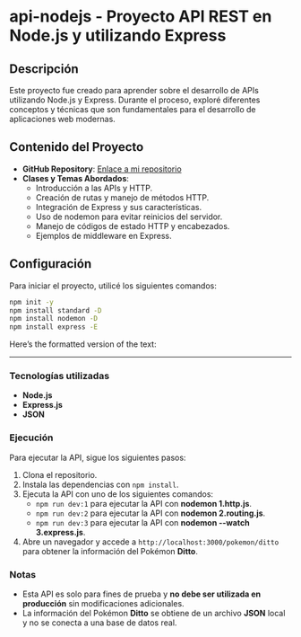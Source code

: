# api-nodejs - Proyecto API REST en Node.js y utilizando Express

## Descripción
Este proyecto fue creado para aprender sobre el desarrollo de APIs utilizando Node.js y Express. Durante el proceso, exploré diferentes conceptos y técnicas que son fundamentales para el desarrollo de aplicaciones web modernas.

## Contenido del Proyecto
- **GitHub Repository**: [Enlace a mi repositorio](https://github.com/RichardFelic/api-nodejs)
- **Clases y Temas Abordados**:
  - Introducción a las APIs y HTTP.
  - Creación de rutas y manejo de métodos HTTP.
  - Integración de Express y sus características.
  - Uso de nodemon para evitar reinicios del servidor.
  - Manejo de códigos de estado HTTP y encabezados.
  - Ejemplos de middleware en Express.

## Configuración
Para iniciar el proyecto, utilicé los siguientes comandos:

```bash
npm init -y
npm install standard -D
npm install nodemon -D
npm install express -E
```
Here’s the formatted version of the text:

---

### Tecnologías utilizadas

- **Node.js**
- **Express.js**
- **JSON**

### Ejecución

Para ejecutar la API, sigue los siguientes pasos:

1. Clona el repositorio.
2. Instala las dependencias con `npm install`.
3. Ejecuta la API con uno de los siguientes comandos:
   - `npm run dev:1` para ejecutar la API con **nodemon 1.http.js**.
   - `npm run dev:2` para ejecutar la API con **nodemon 2.routing.js**.
   - `npm run dev:3` para ejecutar la API con **nodemon --watch 3.express.js**.
4. Abre un navegador y accede a `http://localhost:3000/pokemon/ditto` para obtener la información del Pokémon **Ditto**.

### Notas

- Esta API es solo para fines de prueba y **no debe ser utilizada en producción** sin modificaciones adicionales.
- La información del Pokémon **Ditto** se obtiene de un archivo **JSON** local y no se conecta a una base de datos real.
